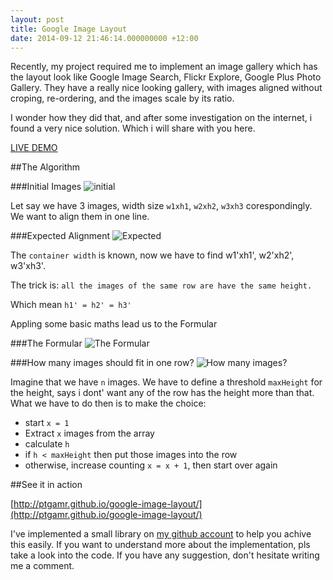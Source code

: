 ```yaml
---
layout: post
title: Google Image Layout
date: 2014-09-12 21:46:14.000000000 +12:00
---
```

Recently, my project required me to implement an image gallery which has the layout look like Google Image Search, Flickr Explore, Google Plus Photo Gallery. They have a really nice looking gallery, with images aligned without croping, re-ordering, and the images scale by its ratio.

I wonder how they did that, and after some investigation on the internet, i found a very nice solution. Which i will share with you here.

[LIVE DEMO](http://ptgamr.github.io/google-image-layout/)

##The Algorithm

###Initial Images
![initial](http://i.imgur.com/9d31ohG.png)

Let say we have 3 images, width size `w1xh1`, `w2xh2`, `w3xh3` corespondingly. We want to align them in one line.

###Expected Alignment
![Expected](http://i.imgur.com/3Krnjy5.png)

The `container width` is known, now we have to find w1'xh1', w2'xh2', w3'xh3'.

The trick is: `all the images of the same row are have the same height.`

Which mean `h1' = h2' = h3'`

Appling some basic maths lead us to the Formular

###The Formular
![The Formular](http://i.imgur.com/IMgadeK.png)

###How many images should fit in one row?
![How many images?](http://i.imgur.com/USNb3s9.png)

Imagine that we have `n` images. We have to define a threshold `maxHeight` for the height, says i dont' want any of the row has the height more than that. What we have to do then is to make the choice:

- start `x = 1`
- Extract `x` images from the array
- calculate `h`
- if `h < maxHeight` then put those images into the row
- otherwise, increase counting `x = x + 1`, then start over again

##See it in action

[http://ptgamr.github.io/google-image-layout/](http://ptgamr.github.io/google-image-layout/)

I've implemented a small library on [my github account](https://github.com/ptgamr/google-image-layout) to help you achive this easily. If you want to understand more about the implementation, pls take a look into the code. If you have any suggestion, don't hesitate writing me a comment.
